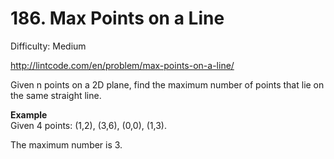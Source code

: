 # 186. Max Points on a Line

Difficulty: Medium

http://lintcode.com/en/problem/max-points-on-a-line/

Given n points on a 2D plane, find the maximum number of points that lie on the same straight line.

**Example**  
Given 4 points: (1,2), (3,6), (0,0), (1,3).

The maximum number is 3.
